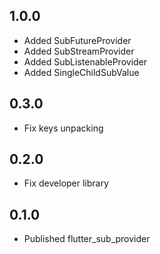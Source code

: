 ## 1.0.0

- Added SubFutureProvider
- Added SubStreamProvider
- Added SubListenableProvider
- Added SingleChildSubValue

## 0.3.0

- Fix keys unpacking

## 0.2.0

- Fix developer library

## 0.1.0

- Published flutter_sub_provider

